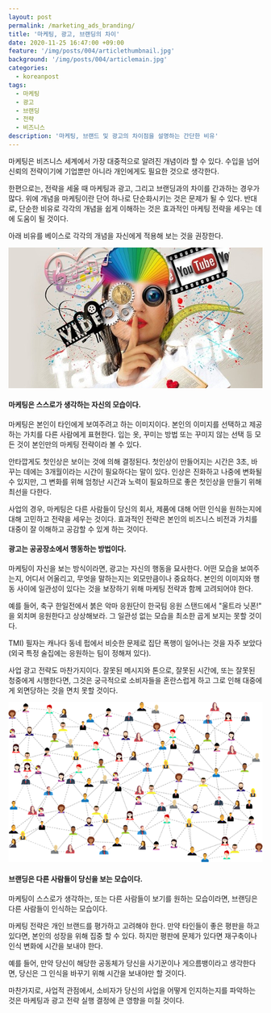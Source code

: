 ```yaml
---
layout: post
permalink: /marketing_ads_branding/
title: '마케팅, 광고, 브랜딩의 차이'
date: 2020-11-25 16:47:00 +09:00
feature: '/img/posts/004/articlethumbnail.jpg'
background: '/img/posts/004/articlemain.jpg'
categories:
  - koreanpost
tags:
  - 마케팅
  - 광고
  - 브랜딩
  - 전략
  - 비즈니스
description: '마케팅, 브랜드 및 광고의 차이점을 설명하는 간단한 비유'
---
```


마케팅은 비즈니스 세계에서 가장 대중적으로 알려진 개념이라 할 수 있다. 수입을 넘어 신뢰의 전략이기에 기업뿐만 아니라 개인에게도 필요한 것으로 생각한다.

한편으로는, 전략을 세울 때 마케팅과 광고, 그리고 브랜딩과의 차이를 간과하는 경우가 많다. 위에 개념을 마케팅이란 단어 하나로 단순화시키는 것은 문제가 될 수 있다. 반대로, 단순한 비유로 각각의 개념을 쉽게 이해하는 것은 효과적인 마케팅 전략을 세우는 데에 도움이 될 것이다.

아래 비유를 베이스로 각각의 개념을 자신에게 적용해 보는 것을 권장한다.

![diff1 /](/img/posts/004/img1.jpg)

#### 마케팅은 스스로가 생각하는 자신의 모습이다.
마케팅은 본인이 타인에게 보여주려고 하는 이미지이다. 본인의 이미지를 선택하고 제공하는 가치를 다른 사람에게 표현한다. 입는 옷, 꾸미는 방법 또는 꾸미지 않는 선택 등 모든 것이 본인만의 마케팅 전략이라 볼 수 있다.

안타깝게도 첫인상은 보이는 것에 의해 결정된다. 첫인상이 만들어지는 시간은 3초, 바꾸는 데에는 3개월이라는 시간이 필요하다는 말이 있다. 인상은 진화하고 나중에 변화될 수 있지만, 그 변화를 위해 엄청난 시간과 노력이 필요하므로 좋은 첫인상을 만들기 위해 최선을 다한다.

사업의 경우, 마케팅은 다른 사람들이 당신의 회사, 제품에 대해 어떤 인식을 원하는지에 대해 고민하고 전략을 세우는 것이다. 효과적인 전략은 본인의 비즈니스 비전과 가치를 대중이 잘 이해하고 공감할 수 있게 하는 것이다.

#### 광고는 공공장소에서 행동하는 방법이다.
마케팅이 자신을 보는 방식이라면, 광고는 자신의 행동을 묘사한다.
어떤 모습을 보여주는지, 어디서 어울리고, 무엇을 말하는지는 외모만큼이나 중요하다. 본인의 이미지와 행동 사이에 일관성이 있다는 것을 보장하기 위해 마케팅 전략과 함께 고려되어야 한다.

예를 들어, 축구 한일전에서 붉은 악마 응원단이 한국팀 응원 스탠드에서 "울트라 닛폰!" 을 외치며 응원한다고 상상해보라. 그 일관성 없는 모습을 최소한 곱게 보지는 못할 것이다.

TMI) 필자는 캐나다 동네 펍에서 비슷한 문제로 집단 폭행이 일어나는 것을 자주 보았다(외국 특정 술집에는 응원하는 팀이 정해져 있다).

사업 광고 전략도 마찬가지이다. 잘못된 메시지와 톤으로, 잘못된 시간에, 또는 잘못된 청중에게 시행한다면, 그것은 궁극적으로 소비자들을 혼란스럽게 하고 그로 인해 대중에게 외면당하는 것을 면치 못할 것이다.

![diff2 /](/img/posts/004/img2.png)
#### 브랜딩은 다른 사람들이 당신을 보는 모습이다.
마케팅이 스스로가 생각하는, 또는 다른 사람들이 보기를 원하는 모습이라면, 브랜딩은 다른 사람들이 인식하는 모습이다.

마케팅 전략은 개인 브랜드를 평가하고 고려해야 한다. 만약 타인들이 좋은 평판을 하고 있다면, 본인의 성장을 위해 집중 할 수 있다. 하지만 평판에 문제가 있다면 재구축이나 인식 변화에 시간을 보내야 한다.

예를 들어, 만약 당신이 해당한 공동체가 당신을 사기꾼이나 게으름뱅이라고 생각한다면, 당신은 그 인식을 바꾸기 위해 시간을 보내야만 할 것이다.

마찬가지로, 사업적 관점에서, 소비자가 당신의 사업을 어떻게 인지하는지를 파악하는 것은 마케팅과 광고 전략 실행 결정에 큰 영향을 미칠 것이다.

